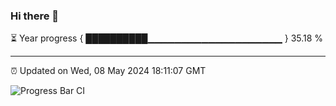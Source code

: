 ### Hi there 👋

⏳ Year progress { ██████████▁▁▁▁▁▁▁▁▁▁▁▁▁▁▁▁▁▁▁▁ } 35.18 %

---

⏰ Updated on Wed, 08 May 2024 18:11:07 GMT

![Progress Bar CI](https://github.com/Shyam-Makwana/GitHub-Actions-Demo/workflows/Progress%20Bar%20CI/badge.svg)
